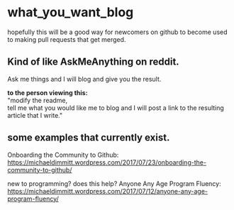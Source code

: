 # what_you_want_blog
hopefully this will be a good way for newcomers on github to become used to making pull requests that get merged. 

## Kind of like AskMeAnything on reddit. 
Ask me things and I will blog and give you the result. 

<b>to the person viewing this: </b>
<br>"modify the readme, 
<br>tell me what you would like me to blog and I will post a link to the resulting article that I write."


## some examples that currently exist. 
Onboarding the Community to Github: 
<br>https://michaeldimmitt.wordpress.com/2017/07/23/onboarding-the-community-to-github/

new to programming? does this help? Anyone Any Age Program Fluency:
<br>https://michaeldimmitt.wordpress.com/2017/07/12/anyone-any-age-program-fluency/
